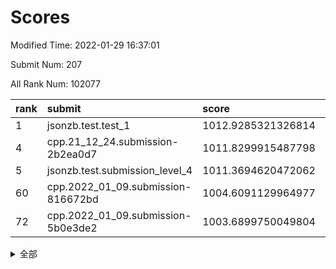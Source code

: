 # Scores

Modified Time: 2022-01-29 16:37:01

Submit Num: 207

All Rank Num: 102077

| rank |               submit               |       score        |       sigma        | pk_num |
| :--- | :--------------------------------- | :----------------- | :----------------- | :----- |
| 1    | jsonzb.test.test_1                 | 1012.9285321326814 | 0.8013822360236763 | 1974   |
| 4    | cpp.21_12_24.submission-2b2ea0d7   | 1011.8299915487798 | 0.7838350262489133 | 1971   |
| 5    | jsonzb.test.submission_level_4     | 1011.3694620472062 | 0.7792283807257884 | 1974   |
| 60   | cpp.2022_01_09.submission-816672bd | 1004.6091129964977 | 0.7139482202453807 | 1973   |
| 72   | cpp.2022_01_09.submission-5b0e3de2 | 1003.6899750049804 | 0.7075021397722725 | 1978   |


<details>
<summary>全部</summary>

| rank |                 submit                 |       score        |       sigma        | pk_num |
| :--- | :------------------------------------- | :----------------- | :----------------- | :----- |
| 1    | jsonzb.test.test_1                     | 1012.9285321326814 | 0.8013822360236763 | 1974   |
| 2    | gobigger.level_3.submission_level_3_49 | 1012.416191183389  | 0.7883423515754252 | 1975   |
| 3    | gobigger.level_3.submission_level_3_24 | 1012.1529514843199 | 0.7842129167506119 | 1970   |
| 4    | cpp.21_12_24.submission-2b2ea0d7       | 1011.8299915487798 | 0.7838350262489133 | 1971   |
| 5    | jsonzb.test.submission_level_4         | 1011.3694620472062 | 0.7792283807257884 | 1974   |
| 6    | gobigger.level_3.submission_level_3_41 | 1011.162136599533  | 0.7634133625411476 | 1971   |
| 7    | gobigger.level_3.submission_level_3_0  | 1011.146563297345  | 0.7593208609131334 | 1972   |
| 8    | gobigger.level_3.submission_level_3_7  | 1011.0742711246977 | 0.7831360421272651 | 1968   |
| 9    | gobigger.level_3.submission_level_3_19 | 1010.9556383569112 | 0.7567594862272338 | 1973   |
| 10   | gobigger.level_3.submission_level_3_40 | 1010.9369468313887 | 0.7730884007080064 | 1976   |
| 11   | gobigger.level_3.submission_level_3_43 | 1010.6771412179046 | 0.7580542730463588 | 1972   |
| 12   | gobigger.level_3.submission_level_3_45 | 1010.5840273643213 | 0.7618852408175104 | 1975   |
| 13   | gobigger.level_3.submission_level_3_35 | 1010.5068398178029 | 0.7593025030704004 | 1971   |
| 14   | gobigger.level_3.submission_level_3_5  | 1010.4583362361166 | 0.7655375641692007 | 1978   |
| 15   | gobigger.level_3.submission_level_3_8  | 1010.3710900019329 | 0.7622115205641647 | 1971   |
| 16   | gobigger.level_3.submission_level_3_2  | 1010.347099237628  | 0.7514939327331254 | 1971   |
| 17   | gobigger.level_3.submission_level_3_18 | 1010.3311274551712 | 0.7707761318459696 | 1973   |
| 18   | gobigger.level_3.submission_level_3_1  | 1010.3188219855009 | 0.7536425633658821 | 1974   |
| 19   | gobigger.level_3.submission_level_3_9  | 1010.2379969588334 | 0.7591331064639815 | 1976   |
| 20   | gobigger.level_3.submission_level_3_42 | 1010.1727260319752 | 0.7569396725827781 | 1971   |
| 21   | gobigger.level_3.submission_level_3_47 | 1010.1093810630523 | 0.7527902703803225 | 1971   |
| 22   | gobigger.level_3.submission_level_3_37 | 1010.0775885088311 | 0.7547592965090293 | 1973   |
| 23   | gobigger.level_3.submission_level_3_6  | 1010.0299498381308 | 0.7745061601005104 | 1977   |
| 24   | gobigger.level_3.submission_level_3_26 | 1009.9775742320485 | 0.7578752076327528 | 1971   |
| 25   | gobigger.level_3.submission_level_3_14 | 1009.9473456941759 | 0.7356219525518013 | 1978   |
| 26   | gobigger.level_3.submission_level_3_34 | 1009.9195558482585 | 0.7603196327701    | 1970   |
| 27   | gobigger.level_3.submission_level_3_4  | 1009.9194497373948 | 0.7590645577049027 | 1973   |
| 28   | gobigger.level_3.submission_level_3_29 | 1009.874603922409  | 0.7706680827649502 | 1976   |
| 29   | gobigger.level_3.submission_level_3_10 | 1009.8413480546205 | 0.7479677299414352 | 1976   |
| 30   | gobigger.level_3.submission_level_3_28 | 1009.8255829022409 | 0.771855335238201  | 1976   |
| 31   | gobigger.level_3.submission_level_3_46 | 1009.7256985509792 | 0.7690255156673553 | 1973   |
| 32   | gobigger.level_3.submission_level_3_27 | 1009.71891074862   | 0.7482567257450666 | 1968   |
| 33   | gobigger.level_3.submission_level_3_31 | 1009.6072179909746 | 0.7589460609907198 | 1975   |
| 34   | gobigger.level_3.submission_level_3_22 | 1009.6045640010686 | 0.7505138430160857 | 1978   |
| 35   | gobigger.level_3.submission_level_3_30 | 1009.5533899120131 | 0.7446312316337005 | 1966   |
| 36   | gobigger.level_3.submission_level_3_11 | 1009.5465610706719 | 0.7469968271396877 | 1974   |
| 37   | gobigger.level_3.submission_level_3_13 | 1009.536422321526  | 0.7474320804108384 | 1974   |
| 38   | gobigger.level_3.submission_level_3_12 | 1009.5350842889778 | 0.7470013009176399 | 1968   |
| 39   | gobigger.level_3.submission_level_3_3  | 1009.4614999713942 | 0.7518680690451359 | 1973   |
| 40   | gobigger.level_3.submission_level_3_39 | 1009.4456470893185 | 0.7445281840109635 | 1972   |
| 41   | gobigger.level_3.submission_level_3_44 | 1009.3349796113595 | 0.7366078654654745 | 1970   |
| 42   | gobigger.level_3.submission_level_3_17 | 1009.2820000367482 | 0.7683507414283741 | 1972   |
| 43   | gobigger.level_3.submission_level_3_32 | 1009.1591014168863 | 0.7533469561992188 | 1971   |
| 44   | gobigger.level_3.submission_level_3_23 | 1008.8344977242098 | 0.7603118286666125 | 1975   |
| 45   | gobigger.level_3.submission_level_3_15 | 1008.7680466239088 | 0.740273518230521  | 1971   |
| 46   | gobigger.level_3.submission_level_3_16 | 1008.7466257274925 | 0.7593019515078099 | 1970   |
| 47   | gobigger.level_3.submission_level_3_38 | 1008.7068917068252 | 0.7514934936852287 | 1970   |
| 48   | gobigger.level_3.submission_level_3_20 | 1008.6836528216751 | 0.7386101922006866 | 1971   |
| 49   | gobigger.level_3.submission_level_3_33 | 1008.6259654731299 | 0.7615876142199522 | 1974   |
| 50   | gobigger.level_3.submission_level_3_25 | 1008.5207373532719 | 0.7424767184353391 | 1974   |
| 51   | gobigger.level_3.submission_level_3_36 | 1008.4666294681638 | 0.7348525215619666 | 1974   |
| 52   | gobigger.level_3.submission_level_3_48 | 1008.3789357929612 | 0.7317437981307935 | 1972   |
| 53   | gobigger.level_3.submission_level_3_21 | 1008.0339324005909 | 0.7541328992741673 | 1975   |
| 54   | gobigger.level_1.submission_level_1_33 | 1005.350736182015  | 0.7180258238868481 | 1969   |
| 55   | gobigger.level_1.submission_level_1_6  | 1004.9207853192113 | 0.7142661064480688 | 1968   |
| 56   | gobigger.level_1.submission_level_1_15 | 1004.8617312750417 | 0.7143441299542631 | 1974   |
| 57   | gobigger.level_1.submission_level_1_48 | 1004.8597113168333 | 0.727697734261045  | 1971   |
| 58   | gobigger.level_1.submission_level_1_27 | 1004.784100120645  | 0.7375547161692451 | 1975   |
| 59   | gobigger.level_1.submission_level_1_0  | 1004.6645532862193 | 0.7187874637498072 | 1973   |
| 60   | cpp.2022_01_09.submission-816672bd     | 1004.6091129964977 | 0.7139482202453807 | 1973   |
| 61   | gobigger.level_1.submission_level_1_21 | 1004.5213578074272 | 0.7290481338113433 | 1972   |
| 62   | gobigger.level_1.submission_level_1_2  | 1004.4825199506403 | 0.7090128440554125 | 1974   |
| 63   | gobigger.level_1.submission_level_1_36 | 1004.4536023286486 | 0.7167636088303015 | 1970   |
| 64   | gobigger.level_1.submission_level_1_35 | 1004.3906838723583 | 0.7038006217498028 | 1973   |
| 65   | gobigger.level_1.submission_level_1_20 | 1004.1948459210054 | 0.7293906775389276 | 1975   |
| 66   | gobigger.level_1.submission_level_1_40 | 1004.1737972379502 | 0.7144885375942746 | 1975   |
| 67   | gobigger.level_1.submission_level_1_37 | 1004.0712883311413 | 0.7266509030842563 | 1972   |
| 68   | gobigger.level_1.submission_level_1_25 | 1004.0648901642377 | 0.7223680160211088 | 1970   |
| 69   | gobigger.level_1.submission_level_1_19 | 1003.8692472388101 | 0.7145639074163233 | 1973   |
| 70   | gobigger.level_1.submission_level_1_17 | 1003.6971378283772 | 0.7174181428285278 | 1967   |
| 71   | gobigger.level_1.submission_level_1_18 | 1003.6922942556841 | 0.7193393721240824 | 1969   |
| 72   | cpp.2022_01_09.submission-5b0e3de2     | 1003.6899750049804 | 0.7075021397722725 | 1978   |
| 73   | gobigger.level_1.submission_level_1_4  | 1003.6759471715941 | 0.7098482748777064 | 1975   |
| 74   | gobigger.level_1.submission_level_1_43 | 1003.6747380304159 | 0.7190971939548626 | 1974   |
| 75   | gobigger.level_1.submission_level_1_47 | 1003.6086397481076 | 0.7114328041576373 | 1969   |
| 76   | gobigger.level_1.submission_level_1_1  | 1003.5920470182016 | 0.7166371412336697 | 1972   |
| 77   | gobigger.level_1.submission_level_1_9  | 1003.5816813984976 | 0.728748150872947  | 1975   |
| 78   | gobigger.level_1.submission_level_1_14 | 1003.4328392431729 | 0.7160275725945786 | 1977   |
| 79   | gobigger.level_1.submission_level_1_22 | 1003.4307643334904 | 0.7110186009318681 | 1976   |
| 80   | gobigger.level_1.submission_level_1_12 | 1003.4014311049926 | 0.7090485491410206 | 1972   |
| 81   | gobigger.level_1.submission_level_1_13 | 1003.2877327805463 | 0.7158657343312093 | 1973   |
| 82   | gobigger.level_1.submission_level_1_5  | 1003.2563132905817 | 0.7170561908131784 | 1973   |
| 83   | gobigger.level_1.submission_level_1_49 | 1003.2195586004572 | 0.7231719671078365 | 1973   |
| 84   | gobigger.level_1.submission_level_1_44 | 1003.211890844415  | 0.7253487779554975 | 1976   |
| 85   | gobigger.level_1.submission_level_1_28 | 1003.1453766218325 | 0.7253626312835421 | 1975   |
| 86   | gobigger.level_1.submission_level_1_42 | 1003.139624126435  | 0.7185248229954403 | 1975   |
| 87   | gobigger.level_1.submission_level_1_32 | 1003.0705947269886 | 0.7160757650473171 | 1971   |
| 88   | gobigger.level_1.submission_level_1_38 | 1003.0541557876688 | 0.7126042678446315 | 1975   |
| 89   | gobigger.level_1.submission_level_1_24 | 1002.9614965986541 | 0.7168067915228092 | 1968   |
| 90   | gobigger.level_1.submission_level_1_34 | 1002.8894882394251 | 0.7052927576204449 | 1977   |
| 91   | gobigger.level_1.submission_level_1_46 | 1002.8751990555212 | 0.7106906806168998 | 1968   |
| 92   | gobigger.level_1.submission_level_1_29 | 1002.8398698444848 | 0.7182398230754682 | 1973   |
| 93   | gobigger.level_1.submission_level_1_23 | 1002.7968020464817 | 0.7051234176724029 | 1971   |
| 94   | gobigger.level_1.submission_level_1_11 | 1002.6878964773182 | 0.7079879710774597 | 1973   |
| 95   | gobigger.level_1.submission_level_1_26 | 1002.6674768196485 | 0.7212034760121929 | 1974   |
| 96   | gobigger.level_1.submission_level_1_39 | 1002.5873755027327 | 0.7145057832489112 | 1976   |
| 97   | gobigger.level_1.submission_level_1_30 | 1002.5805281309221 | 0.7245630589185243 | 1973   |
| 98   | gobigger.level_1.submission_level_1_16 | 1002.4700829984198 | 0.7153497819770048 | 1971   |
| 99   | gobigger.level_1.submission_level_1_8  | 1002.2495468063216 | 0.7130082373959299 | 1970   |
| 100  | gobigger.level_1.submission_level_1_45 | 1002.2094777806385 | 0.7215065021566881 | 1967   |
| 101  | gobigger.level_1.submission_level_1_10 | 1002.1372490048266 | 0.7236489348085737 | 1974   |
| 102  | gobigger.level_1.submission_level_1_3  | 1002.1160702746765 | 0.7030334399114858 | 1973   |
| 103  | gobigger.level_1.submission_level_1_7  | 1002.0154779005484 | 0.7044185660458513 | 1970   |
| 104  | gobigger.level_1.submission_level_1_31 | 1001.926057645065  | 0.7331757589617126 | 1975   |
| 105  | gobigger.level_1.submission_level_1_41 | 1001.7387030334102 | 0.7041644128642031 | 1970   |
| 106  | gobigger.random.submission_random_34   | 997.1672025830414  | 0.7050000439756032 | 1968   |
| 107  | gobigger.random.submission_random_16   | 997.1574607993514  | 0.7095383854894955 | 1971   |
| 108  | gobigger.random.submission_random_40   | 997.0507166404839  | 0.7116410015088045 | 1978   |
| 109  | gobigger.random.submission_random_35   | 997.0034385528393  | 0.7104679686541463 | 1967   |
| 110  | gobigger.random.submission_random_38   | 996.9375114003466  | 0.7048565700960212 | 1977   |
| 111  | gobigger.random.submission_random_49   | 996.8532683588575  | 0.7210490664527422 | 1975   |
| 112  | gobigger.random.submission_random_44   | 996.8008647555035  | 0.7132529432580464 | 1974   |
| 113  | gobigger.random.submission_random_31   | 996.7904275608569  | 0.6987685362573363 | 1974   |
| 114  | gobigger.random.submission_random_37   | 996.6789960365242  | 0.7123771477349182 | 1974   |
| 115  | gobigger.random.submission_random_29   | 996.6429217155847  | 0.7119730503086048 | 1974   |
| 116  | gobigger.random.submission_random_18   | 996.4146787138868  | 0.724879061670365  | 1971   |
| 117  | gobigger.random.submission_random_15   | 996.4014041249104  | 0.7170840329360668 | 1971   |
| 118  | gobigger.random.submission_random_10   | 996.3827538800751  | 0.7045419674125792 | 1973   |
| 119  | gobigger.random.submission_random_39   | 996.3545648021096  | 0.7047981980904947 | 1972   |
| 120  | gobigger.random.submission_random_7    | 996.31228269235    | 0.7225813416572215 | 1969   |
| 121  | gobigger.random.submission_random_23   | 996.2833085820774  | 0.7068063069375076 | 1972   |
| 122  | gobigger.random.submission_random_30   | 996.2737344475876  | 0.7217502080849441 | 1974   |
| 123  | gobigger.random.submission_random_11   | 996.2632897728389  | 0.7040703785014837 | 1969   |
| 124  | gobigger.random.submission_random_48   | 996.2514662250861  | 0.701313947306458  | 1970   |
| 125  | gobigger.random.submission_random_33   | 996.2253358110828  | 0.7114743948338484 | 1973   |
| 126  | gobigger.random.submission_random_22   | 996.2177440576938  | 0.7057816776301093 | 1975   |
| 127  | gobigger.random.submission_random_5    | 996.115613594531   | 0.7071994348558599 | 1972   |
| 128  | gobigger.random.submission_random_41   | 996.0647958328207  | 0.7163886009527137 | 1971   |
| 129  | gobigger.random.submission_random_12   | 996.0283320258799  | 0.716566750653261  | 1976   |
| 130  | gobigger.random.submission_random_43   | 996.018630775374   | 0.7271736419072835 | 1971   |
| 131  | gobigger.random.submission_random_45   | 995.9704605194022  | 0.7057504956242546 | 1973   |
| 132  | gobigger.random.submission_random_19   | 995.897638282929   | 0.7134656339395019 | 1973   |
| 133  | gobigger.random.submission_random_0    | 995.8809009717357  | 0.7215424787561018 | 1971   |
| 134  | gobigger.random.submission_random_36   | 995.8405172223548  | 0.7244638263642185 | 1971   |
| 135  | gobigger.random.submission_random_4    | 995.8356546422366  | 0.7050335634231708 | 1968   |
| 136  | gobigger.random.submission_random_32   | 995.7871563586384  | 0.7247292883081747 | 1974   |
| 137  | gobigger.random.submission_random_27   | 995.7692056627874  | 0.7128381759129325 | 1972   |
| 138  | gobigger.random.submission_random_46   | 995.7139346680287  | 0.7091063464996867 | 1970   |
| 139  | gobigger.random.submission_random_14   | 995.6534771212539  | 0.7102897540956169 | 1971   |
| 140  | gobigger.random.submission_random_21   | 995.5606553288159  | 0.7166505147886706 | 1971   |
| 141  | gobigger.random.submission_random_2    | 995.5560826748379  | 0.7058607327430235 | 1969   |
| 142  | gobigger.random.submission_random_6    | 995.4943488730781  | 0.7274244547305186 | 1969   |
| 143  | gobigger.random.submission_random_1    | 995.4791435994478  | 0.7219581607223278 | 1973   |
| 144  | gobigger.random.submission_random_28   | 995.4452286882041  | 0.7123201874392877 | 1974   |
| 145  | gobigger.random.submission_random_26   | 995.3159395542972  | 0.7083947994919422 | 1970   |
| 146  | gobigger.random.submission_random_47   | 995.2506583210167  | 0.7090475456758087 | 1972   |
| 147  | gobigger.random.submission_random_20   | 995.1962297164378  | 0.709742637060093  | 1973   |
| 148  | gobigger.random.submission_random_9    | 994.8868548483058  | 0.7205655422618745 | 1976   |
| 149  | gobigger.random.submission_random_8    | 994.8543220638137  | 0.715574569682406  | 1971   |
| 150  | gobigger.random.submission_random_17   | 994.7641907502956  | 0.7170568163902965 | 1973   |
| 151  | gobigger.random.submission_random_13   | 994.7444251662531  | 0.732392542331646  | 1968   |
| 152  | gobigger.random.submission_random_24   | 994.743327117143   | 0.7128107924028563 | 1973   |
| 153  | gobigger.random.submission_random_3    | 994.7201504903185  | 0.701522303832741  | 1976   |
| 154  | gobigger.random.submission_random_25   | 994.4585189300749  | 0.7282965787576998 | 1969   |
| 155  | gobigger.random.submission_random_42   | 994.1788910336802  | 0.7153769496970248 | 1969   |
| 156  | gobigger.level_2.submission_level_2_4  | 993.722371807303   | 0.75027129218967   | 1967   |
| 157  | gobigger.level_2.submission_level_2_46 | 993.5024951268921  | 0.7240884752678687 | 1969   |
| 158  | gobigger.level_2.submission_level_2_3  | 993.4424407507212  | 0.7392797406322772 | 1966   |
| 159  | gobigger.level_2.submission_level_2_9  | 993.3826933717861  | 0.7194038859722122 | 1969   |
| 160  | gobigger.level_2.submission_level_2_19 | 993.3186244003301  | 0.7198538749392298 | 1974   |
| 161  | gobigger.level_2.submission_level_2_0  | 993.282154640729   | 0.7409861468063078 | 1975   |
| 162  | gobigger.level_2.submission_level_2_48 | 993.1906330879858  | 0.7296629862168977 | 1973   |
| 163  | gobigger.level_2.submission_level_2_15 | 993.0584893654528  | 0.7258004828205125 | 1973   |
| 164  | gobigger.level_2.submission_level_2_1  | 993.0329195945427  | 0.7314628080398925 | 1972   |
| 165  | gobigger.level_2.submission_level_2_17 | 992.8831082722784  | 0.7322066411593283 | 1973   |
| 166  | gobigger.level_2.submission_level_2_27 | 992.8741286121618  | 0.7349408189154998 | 1973   |
| 167  | gobigger.level_2.submission_level_2_12 | 992.8512039834459  | 0.7368300667075042 | 1974   |
| 168  | gobigger.level_2.submission_level_2_36 | 992.825070913204   | 0.7309074357225811 | 1967   |
| 169  | gobigger.level_2.submission_level_2_39 | 992.6451816514075  | 0.7238902656920658 | 1974   |
| 170  | gobigger.level_2.submission_level_2_8  | 992.6211661695131  | 0.7573338338607177 | 1973   |
| 171  | gobigger.level_2.submission_level_2_42 | 992.4988977792159  | 0.7337390124969645 | 1980   |
| 172  | gobigger.level_2.submission_level_2_40 | 992.4540395874532  | 0.7520146324769408 | 1972   |
| 173  | gobigger.level_2.submission_level_2_37 | 992.3872729185317  | 0.7465397554841642 | 1974   |
| 174  | gobigger.level_2.submission_level_2_6  | 992.3512284573424  | 0.7532076955731101 | 1975   |
| 175  | gobigger.level_2.submission_level_2_25 | 992.3031071995894  | 0.7403948816415541 | 1969   |
| 176  | gobigger.level_2.submission_level_2_18 | 992.2864557637047  | 0.7353357530510265 | 1970   |
| 177  | gobigger.level_2.submission_level_2_47 | 992.2770649253699  | 0.7378335312013923 | 1968   |
| 178  | gobigger.level_2.submission_level_2_28 | 992.1940970226945  | 0.7448976429207976 | 1968   |
| 179  | gobigger.level_2.submission_level_2_5  | 992.15631126584    | 0.7304085126735249 | 1979   |
| 180  | gobigger.level_2.submission_level_2_30 | 992.1049103956663  | 0.7402748859651587 | 1974   |
| 181  | gobigger.level_2.submission_level_2_24 | 992.0803843360719  | 0.7410608469778073 | 1968   |
| 182  | gobigger.level_2.submission_level_2_29 | 992.0802987807144  | 0.7465938482743228 | 1978   |
| 183  | gobigger.level_2.submission_level_2_33 | 991.9725044817611  | 0.7432662458093104 | 1974   |
| 184  | gobigger.level_2.submission_level_2_41 | 991.9262038096239  | 0.7596835778839487 | 1970   |
| 185  | gobigger.level_2.submission_level_2_13 | 991.9163521653711  | 0.7410487320706918 | 1971   |
| 186  | gobigger.level_2.submission_level_2_22 | 991.8543595456274  | 0.7633581473077402 | 1972   |
| 187  | gobigger.level_2.submission_level_2_14 | 991.834500106611   | 0.7483022286447945 | 1967   |
| 188  | gobigger.level_2.submission_level_2_38 | 991.6583839322162  | 0.7555468336007387 | 1969   |
| 189  | gobigger.level_2.submission_level_2_10 | 991.5112631543152  | 0.7694764881131951 | 1977   |
| 190  | gobigger.level_2.submission_level_2_11 | 991.4917721000032  | 0.7402896048336113 | 1977   |
| 191  | gobigger.level_2.submission_level_2_16 | 991.3085266209151  | 0.7513815282601018 | 1971   |
| 192  | gobigger.level_2.submission_level_2_31 | 991.30157686121    | 0.737679721094741  | 1972   |
| 193  | gobigger.level_2.submission_level_2_32 | 991.2870525886718  | 0.7528466378141733 | 1973   |
| 194  | gobigger.level_2.submission_level_2_20 | 991.2059418663266  | 0.7462873209553382 | 1966   |
| 195  | gobigger.level_2.submission_level_2_21 | 990.8461739239109  | 0.7575729604390024 | 1973   |
| 196  | gobigger.level_2.submission_level_2_2  | 990.832974688355   | 0.7629906099672817 | 1975   |
| 197  | gobigger.level_2.submission_level_2_49 | 990.7479379895026  | 0.7574145524142669 | 1970   |
| 198  | gobigger.level_2.submission_level_2_7  | 990.7094732605625  | 0.7571933977269647 | 1982   |
| 199  | gobigger.level_2.submission_level_2_43 | 990.6495867940954  | 0.7667300833979964 | 1974   |
| 200  | gobigger.level_2.submission_level_2_23 | 990.6172999422104  | 0.7580977757652267 | 1973   |
| 201  | gobigger.level_2.submission_level_2_44 | 990.4560206834599  | 0.7603009117758232 | 1970   |
| 202  | gobigger.level_2.submission_level_2_45 | 990.4555263257257  | 0.7588988096224595 | 1972   |
| 203  | gobigger.level_2.submission_level_2_35 | 990.3089208310855  | 0.7406397009626147 | 1976   |
| 204  | gobigger.level_2.submission_level_2_26 | 990.1221062841213  | 0.7638048686953172 | 1974   |
| 205  | gobigger.level_2.submission_level_2_34 | 989.1279094237876  | 0.8113415079765768 | 1981   |
| 206  | gobigger.none.submission_none_1        | 976.6824866520279  | 1.325760645816601  | 1975   |
| 207  | gobigger.none.submission_none_0        | 975.972075613565   | 1.4982876749375933 | 1978   |

</details>